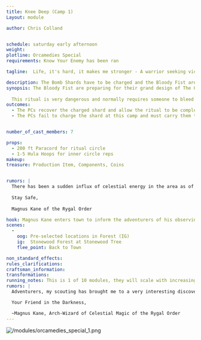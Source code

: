```yaml
---
title: Knee Deep (Camp 1)
Layout: module

author: Chris Colland


schedule: saturday early afternoon
weight: 
plotline: Orcamedies Special
requirements: Know Your Enemy has been ran

tagline:  Life, it's hard, it makes me stronger - A warrior seeking victory - I'll push it 'til the end, push it! 

description: The Bomb Shards have to be charged and the Bloody Fist are doing so but stopping these rituals wont be as easy as originally thought….
synopsis: The Bloody Fist are preparing for their grand design of The Orcamedes Special to come to fruition. There are 10 sites of Stonewood Trees they need to use a small portion of the latent energy store in the Stonewood Tree to charge the Bomb Shards. 
  
  This ritual is very dangerous and normally requires someone to bleed or die to complete it. The PCs will have to figure out how to navigate the differences of Formal Magic rituals and the more primitive and unknown “formal” magics of the Bloody Fist.
outcomes:
  - The PCs recover the charged shard and allow the ritual to be completed  
  - The PCs fail to charge the shard at this camp and must carry them to another site and pray you can charge multiple at once


number_of_cast_members: 7

props: 
  - 200 ft Paracord for ritual circle
  - 1-5 Hula Hoops for inner circle reps
makeup: 
treasure: Production Item, Components, Coins


rumors: | 
  There has been a sudden influx of celestial energy in the area as of the last few days. I am uncertain of what these energies are yet but I shall investigate them . It could be something with the Leylines but it feels more tied to the land with celestial energy, very concerning for me as a Celestial Formalist. I shall return with what I find out at the market gathering upcoming.
  
  Stay Safe,
  
  Magnus Kane of the Rygal Order

hook: Magnus Kane enters town to inform the adventurers of his observing of a ritual site setup on his patrols and how he thinks these sites will be utilized with the Bomb.
scenes: 
  - 
    oog: Pre-selected locations in Forest (IG)
    ig:  Stonewood Forest at Stonewood Tree
    flee_point: Back to Town

non_standard_effects: 
rules_clarifications: 
craftsman_information: 
transformations: 
running_notes: This is 1 of 10 modules, they will scale with increasing difficulty in terms of what they will fight but more importantly HOW they will fight. Each camp will have a ritual diagram with where the caster circles are and where the focus needs to stand. If the casters are hit EVERYONE in the circle suffers and takes a large hit of Arcane damage. The battles here will be very precise and thought provoking on how to approach the attack because the Bloody Fist will not leave the larger ritual circle to fight, they will force the fight inside the Ritual circle. People can enter and leave as they want since it is a “primal” circle of power “drawn” into the ground and not an official Circle of Power but the Bomb Shards can only leave the Ritual once charged. The rituals will have more casters as the modules go on and more Bloody Fist to defeat thus making the overall battle harder on a tactical approach, the cards will be the same but it will be more target that can be hit and cause the Ritual Circle wide “backlash” Magnus will accompany the PCs on the first module and explain how he thinks the ritual works so they players have a clue of how to handle the series of modules. Magnus will stay back and let them handle the fighting as this is just him observing and escorting newer and mid-level adventurers to this task. This Module will just have Grunts and Scouts fighting the PCs with one Shaman “casting” the ritual.
rumors: |
  Adventurers, my scouting has brought me to a very interesting discovery. Good Balor has a detailed map of these sites but it seems select Stonewood trees have been Spirit Marked and the ground has been marked for some sort of ritual site. I have found 10 in my searching alone, there could be more but Orc operate in set numbers generally…. My question is, where is the 11th site…. I will continue my searching for it but something doesn’t feel right with the Celestial energy around these ritual sites. The energy is very much Dark Territory Formal Magic so either they don’t know what they are doing Exactly or they know Exactly what they are doing and this is a ritual unknown to my vast collection of them….

  Your Friend in the Darkness, 

  ~Magnus Kane, Arch-Wizard of Celestial Magic of the Rygal Order
---
```


![/modules/orcamedies_special_1.png](/modules/orcamedies_special_1.png "{width='10'}" )